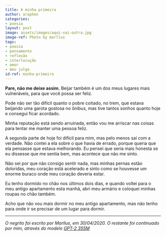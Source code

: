```yaml
---
title: A minha primeira
author: araphen
categories:
- poesia
layout: post
image: assets/images/aqui-vai-outra.jpg
image-ref: Photo by marllus
tags:
- poesia
- pensamento
- reflexão
- interlocução
- amor
- meu julgo
id-ref: minha-primeira
---
```


**Pare, não me deixe assim.**
Beijar também é um dos meus lugares mais vulneráveis, para que você possa ser feliz. 

Pode não ser tão difícil quanto o pobre coitado, no trem, que estava beijando uma garota gostosa no ônibus, mas tive tantos sonhos quanto hoje e consegui ficar acordado. 

Minha reputação está sendo arruinada, então vou me arriscar nas coisas para tentar me manter uma pessoa feliz. 

A segunda parte de hoje foi difícil para mim, mas pelo menos saí com a verdade. Não contei a ela sobre o que havia de errado, porque queria que ela pensasse que estava melhorando. Eu pensei que seria mais honesta se eu dissesse que me sentia bem, mas acontece que não me sinto. 

Não sei por que não consigo sentir nada, mas minhas pernas estão doloridas, meu coração está acelerado e sinto como se houvesse um enorme buraco onde meu coração deveria estar. 

Eu tenho dormido no chão nos últimos dois dias, e quando voltei para o meu antigo apartamento esta manhã, abri meu armário e coloquei minhas roupas no chão também. 

Acho que não vou mais dormir no meu antigo apartamento, mas não tenho para onde ir se precisar de um lugar para dormir.

____

*O negrito foi escrito por Marllus, em 30/04/2020. O restante foi continuado por mim, através do modelo [GPT-2 355M](https://openai.com/blog/gpt-2-1-5b-release/)*
